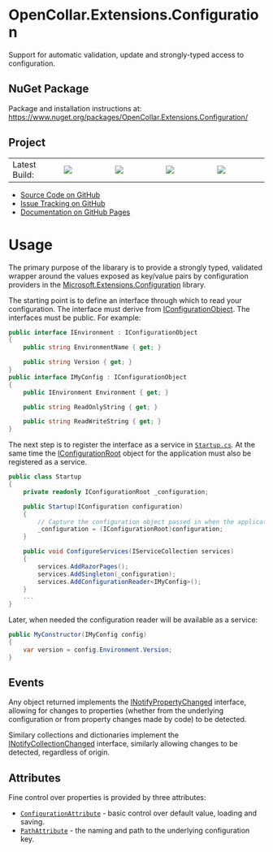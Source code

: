 # OpenCollar.Extensions.Configuration

Support for automatic validation, update and strongly-typed access to configuration.

## NuGet Package

Package and installation instructions at: https://www.nuget.org/packages/OpenCollar.Extensions.Configuration/

## Project
<table style="border-style: none; width: 100%;">
    <tr style="border-style: none;">
        <td style="width: 20%; border-style: none;">Latest Build:</td>
        <td style="width: 20%; border-style: none;"><a href="https://github.com/open-collar/OpenCollar.Extensions.Configuration/actions"><img src="https://img.shields.io/github/workflow/status/open-collar/OpenCollar.Extensions.Configuration/Build and Deploy"/></a></td>
        <td style="width: 20%; border-style: none;"><a href="https://coveralls.io/github/open-collar/OpenCollar.Extensions.Configuration?branch=master"><img src="https://coveralls.io/repos/github/open-collar/OpenCollar.Extensions.Configuration/badge.svg?branch=master"/></a></td>
        <td style="width: 20%; border-style: none;"><a href="https://www.nuget.org/packages/OpenCollar.Extensions.Configuration/"><img src="https://img.shields.io/nuget/vpre/OpenCollar.Extensions.Configuration?color=green"/></a></td>
        <td style="width: 20%; border-style: none;"><a href="https://open-collar.github.io/OpenCollar.Extensions.Configuration/articles/intro.html"><img src="https://img.shields.io/nuget/dt/OpenCollar.Extensions.Configuration?color=green"/></a></td>
    </tr>
</table>

 * [Source Code on GitHub](https://github.com/open-collar/OpenCollar.Extensions.Configuration)
 * [Issue Tracking on GitHub](https://github.com/open-collar/OpenCollar.Extensions.Configuration/issues)
 * [Documentation on GitHub Pages](https://open-collar.github.io/OpenCollar.Extensions.Configuration/)

# Usage

The primary purpose of the libarary is to provide a strongly typed, validated
wrapper around the values exposed as key/value pairs by configuration
providers in the 
[Microsoft.Extensions.Configuration](https://docs.microsoft.com/en-us/aspnet/core/fundamentals/configuration/?view=aspnetcore-3.1)
library.

The starting point is to define an interface through which to read your 
configuration.  The interface must derive from
[IConfigurationObject](/api/OpenCollar.Extensions.Configuration.IConfigurationObject.md).
The interfaces must be public.  For example:

```cs
public interface IEnvironment : IConfigurationObject
{
    public string EnvironmentName { get; }

    public string Version { get; }
}
public interface IMyConfig : IConfigurationObject
{
    public IEnvironment Environment { get; }

    public string ReadOnlyString { get; }

    public string ReadWriteString { get; }
}
```

The next step is to register the interface as a service in
[`Startup.cs`](https://docs.microsoft.com/en-us/aspnet/core/fundamentals/startup?view=aspnetcore-3.1).
At the same time the
[IConfigurationRoot](https://docs.microsoft.com/en-us/dotnet/api/microsoft.extensions.configuration.iconfigurationroot?view=dotnet-plat-ext-3.1)
object for the application must also be registered as a service.

```cs
public class Startup
{
    private readonly IConfigurationRoot _configuration;

    public Startup(IConfiguration configuration)
    {
        // Capture the configuration object passed in when the application is started.
        _configuration = (IConfigurationRoot)configuration;
    }

    public void ConfigureServices(IServiceCollection services)
    {
        services.AddRazorPages();
        services.AddSingleton(_configuration);
        services.AddConfigurationReader<IMyConfig>();
    }
    ...
}
```

Later, when needed the configuration reader will be available as a service:

```cs
public MyConstructor(IMyConfig config)
{
    var version = config.Environment.Version;
}
```

## Events

Any object returned implements the
[INotifyPropertyChanged](https://docs.microsoft.com/en-us/dotnet/api/system.componentmodel.inotifypropertychanged?view=netstandard-2.1)
interface, allowing for changes to properties (whether from the underlying
configuration or from property changes made by code) to be detected.

Similary collections and dictionaries implement the
[INotifyCollectionChanged](https://docs.microsoft.com/en-us/dotnet/api/system.collections.specialized.inotifycollectionchanged?view=netstandard-2.1)
interface, similarly allowing changes to be detected, regardless of origin.

## Attributes

Fine control over properties is provided by three attributes:

 * [`ConfigurationAttribute`](https://open-collar.github.io/OpenCollar.Extensions.Configuration/api/OpenCollar.Extensions.Configuration.ConfigurationAttribute.html) -
   basic control over default value, loading and saving.
 * [`PathAttribute`](https://open-collar.github.io/OpenCollar.Extensions.Configuration/api/OpenCollar.Extensions.Configuration.PathAttribute.html) -
   the naming and path to the underlying configuration key.
